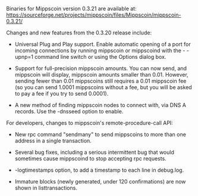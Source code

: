 Binaries for Mippscoin version 0.3.21 are available at:
  https://sourceforge.net/projects/mippscoin/files/Mippscoin/mippscoin-0.3.21/

Changes and new features from the 0.3.20 release include:

* Universal Plug and Play support.  Enable automatic opening of a port for incoming connections by running mippscoin or mippscoind with the - -upnp=1 command line switch or using the Options dialog box.

* Support for full-precision mippscoin amounts.  You can now send, and mippscoin will display, mippscoin amounts smaller than 0.01.  However, sending fewer than 0.01 mippscoins still requires a 0.01 mippscoin fee (so you can send 1.0001 mippscoins without a fee, but you will be asked to pay a fee if you try to send 0.0001).

* A new method of finding mippscoin nodes to connect with, via DNS A records. Use the -dnsseed option to enable.

For developers, changes to mippscoin's remote-procedure-call API:

* New rpc command "sendmany" to send mippscoins to more than one address in a single transaction.

* Several bug fixes, including a serious intermittent bug that would sometimes cause mippscoind to stop accepting rpc requests. 

* -logtimestamps option, to add a timestamp to each line in debug.log.

* Immature blocks (newly generated, under 120 confirmations) are now shown in listtransactions.
